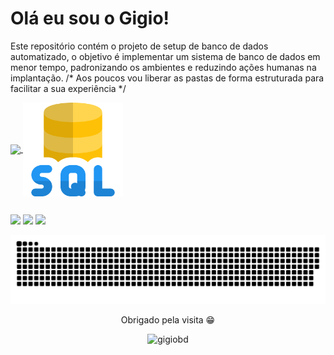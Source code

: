 # Olá eu sou o Gigio!

Este repositório contém o projeto de setup de banco de dados automatizado, o objetivo é implementar um sistema de banco de dados em menor tempo, padronizando os ambientes e reduzindo ações humanas na implantação.
/* Aos poucos vou liberar as pastas de forma estruturada para facilitar a sua experiência */

 <div>
  <a href="https://github.com/TBDSUMARE/AutoSetup">
  <img align="center" height="200em" src="https://github-readme-stats.vercel.app/api?username=tbdsumare&show_icons=true&theme=dark&include_all_commits=true&count_private=true"/>
   
  <img align="center"  height="150" width="160" src="https://github.com/GIGIOBD/SQLSERVER/blob/main/github/icon/sql-server.png">      
 
</div>
  
  ##
 
<div> 
  <a href="https://instagram.com/giovannitolosa" target="_blank"><img src="https://img.shields.io/badge/-Instagram-%23E4405F?style=for-the-badge&logo=instagram&logoColor=white" target="_blank"></a>
</a> 
  <a href = "mailto:giovannitolosa.dba@gmail.com"><img src="https://img.shields.io/badge/-Gmail-%23333?style=for-the-badge&logo=gmail&logoColor=white" target="_blank"></a>
  <a href="https://www.linkedin.com/in/giovannitolosa" target="_blank"><img src="https://img.shields.io/badge/-LinkedIn-%230077B5?style=for-the-badge&logo=linkedin&logoColor=white" target="_blank"></a> 
 
  ![Snake animation](https://github.com/GIGIOBD/SQLSERVER/blob/output/github-contribution-grid-snake.svg)  
 
</div>

<div align='center'>
<p> Obrigado pela visita 😁</p>
  <img src="https://komarev.com/ghpvc/?username=gigiobd&color=blueviolet&label=profile+views" alt="gigiobd" />
</div>
